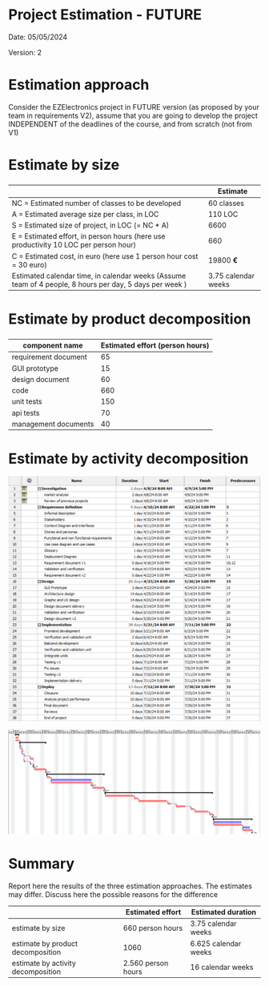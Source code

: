 # Project Estimation - FUTURE
Date: 05/05/2024

Version: 2


# Estimation approach
Consider the EZElectronics  project in FUTURE version (as proposed by your team in requirements V2), assume that you are going to develop the project INDEPENDENT of the deadlines of the course, and from scratch (not from V1)
# Estimate by size
### 
|  | Estimate |
| ----------- | --- |  
| NC =  Estimated number of classes to be developed   | 60 classes |             
|  A = Estimated average size per class, in LOC   | 110 LOC | 
| S = Estimated size of project, in LOC (= NC * A) | 6600 |
| E = Estimated effort, in person hours (here use productivity 10 LOC per person hour)  | 660 |   
| C = Estimated cost, in euro (here use 1 person hour cost = 30 euro) | 19800 **€** | 
| Estimated calendar time, in calendar weeks (Assume team of 4 people, 8 hours per day, 5 days per week ) | 3.75 calendar weeks|               

# Estimate by product decomposition
### 
| component name | Estimated effort (person hours) |             
| ----------- | --- | 
|requirement document | 65 |
| GUI prototype | 15 |
|design document | 60 |
|code | 660 |
| unit tests | 150 |
| api tests | 70 |
| management documents  | 40 |

# Estimate by activity decomposition

![image](./uml/GanttTableV2.png)

![image](./uml/GanttDiagramV2.png)

# Summary

Report here the results of the three estimation approaches. The  estimates may differ. Discuss here the possible reasons for the difference

| | Estimated effort | Estimated duration |          
| --- | --- | ---------------|
| estimate by size | 660 person hours | 3.75 calendar weeks | 
| estimate by product decomposition | 1060 | 6.625 calendar weeks |
| estimate by activity decomposition | 2.560 person hours | 16 calendar weeks |
